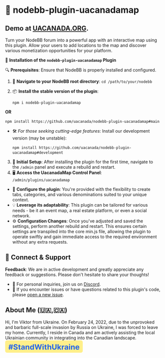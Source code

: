 # 🍁 nodebb-plugin-uacanadamap

## Demo at [UACANADA.ORG](https://uacanada.org).


Turn your NodeBB forum into a powerful app with an interactive map using this plugin. Allow your users to add locations to the map and discover various monetization opportunities for your platform.


🚀 **Installation of the `nodebb-plugin-uacanadamap` Plugin**

🔍 **Prerequisites**: Ensure that NodeBB is properly installed and configured.

1. 📂 **Navigate to your NodeBB root directory**:
   `cd /path/to/your/nodebb`

2. 📦 **Install the stable version of the plugin**:
   
   
   ```
   npm i nodebb-plugin-uacanadamap
   ```

**OR**

   ```
   npm install https://github.com/uacanada/nodebb-plugin-uacanadamap#main
   ```

   - 🛠️ *For those seeking cutting-edge features*: Install our development version (may be unstable):
     ```
     npm install https://github.com/uacanada/nodebb-plugin-uacanadamap#development
     ```
3. 🚀 **Initial Setup**: After installing the plugin for the first time, navigate to the `/admin` panel and execute a rebuild and restart.
4. 🖥️ **Access the UacanadaMap Control Panel**: `/admin/plugins/uacanadamap`
 - 🔧 **Configure the plugin**: You're provided with the flexibility to create tabs, categories, and various denominations suited to your unique context.
 - 💡 **Leverage its adaptability**: This plugin can be tailored for various needs - be it an event map, a real estate platform, or even a social network.
 - ⚙️ **Configuration Changes**: Once you've adjusted and saved the settings, perform another rebuild and restart. This ensures certain settings are transpiled into the core min.js file, allowing the plugin to operate swiftly and gain immediate access to the required environment without any extra requests.



## 🤝 Connect & Support

**Feedback**: We are in active development and greatly appreciate any feedback or suggestions. Please don't hesitate to share your thoughts!
- 💌 For personal inquiries, join us on [Discord](https://discord.gg/pKnXqz3vaq).
- 🐛 If you encounter issues or have questions related to this plugin's code, please [open a new issue](https://github.com/uacanada/nodebb-plugin-uacanadamap/issues/new).

## About Me (🇺🇦,🇨🇦)

Hi, I'm Viktor from Ukraine. On February 24, 2022, due to the unprovoked and barbaric full-scale invasion by Russia on Ukraine, I was forced to leave my home. Currently, I reside in Canada and am actively assisting the local Ukrainian community in integrating into the Canadian landscape.
[![StandWithUkraine](https://raw.githubusercontent.com/vshymanskyy/StandWithUkraine/main/badges/StandWithUkraine.svg)](https://github.com/vshymanskyy/StandWithUkraine/blob/main/docs/README.md)